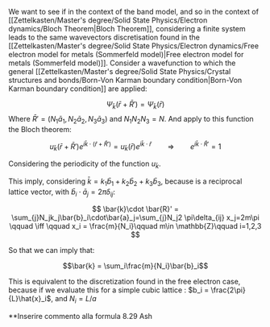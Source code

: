 We want to see if in the context of the band model, and so in the context of [[Zettelkasten/Master's degree/Solid State Physics/Electron dynamics/Bloch Theorem|Bloch Theorem]], considering a finite system leads to the same wavevectors discretisation found in the [[Zettelkasten/Master's degree/Solid State Physics/Electron dynamics/Free electron model for metals (Sommerfeld model)|Free electron model for metals (Sommerfeld model)]].
Consider a wavefunction to which the general [[Zettelkasten/Master's degree/Solid State Physics/Crystal structures and bonds/Born-Von Karman boundary condition|Born-Von Karman boundary condition]] are applied:

$$ \Psi_{\bar{k}}(\bar{r}+\bar{R}') = \Psi_{\bar{k}}(\bar{r})  $$
Where $\bar{R}' = (N_1\bar{a}_1,N_2\bar{a}_2,N_3\bar{a}_3)$ and $N_1N_2N_3=N$.
And apply to this function the Bloch theorem:

$$ u_{\bar{k}}(\bar{r}+\bar{R}')e^{i\bar{k}\cdot(\bar{r}+\bar{R}')}= u_{\bar{k}}(\bar{r})e^{i\bar{k}\cdot\bar{r}}  \qquad \Rightarrow \qquad e^{i\bar{k}\cdot \bar{R}'}=1$$

Considering the periodicity of the function $u_{\bar{k}}$.

This imply, considering $\bar{k} = k_1 \bar{b}_1+k_2 \bar{b}_2+k_3 \bar{b}_3$, because is a reciprocal lattice vector,  with $\bar{b}_i\cdot\bar{a}_j=2\pi\delta_{ij}$:

$$ \bar{k}\cdot \bar{R}' = \sum_{j}N_jk_j\bar{b}_i\cdot\bar{a}_j=\sum_{j}N_j2 \pi\delta_{ij} x_j=2m\pi \qquad \iff \qquad x_i = \frac{m}{N_i}\qquad m\in \mathbb{Z}\qquad i=1,2,3 $$

So that we can imply that:

$$\bar{k} = \sum_i\frac{m}{N_i}\bar{b}_i$$

This is equivalent to the discretization found in the free electron case, because if we evaluate this for a simple cubic lattice : $b_i = \frac{2\pi}{L}\hat{x}_i$, and $N_i=L/a$ 


**Inserire commento alla formula 8.29 Ash